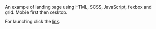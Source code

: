 An example of landing page using HTML, SCSS, JavaScript, flexbox and grid. Mobile first then desktop.

For launching click the <a href="https://github.com/evg13ny/examples/easybank-landing-page" target="_blank">link</a>.
